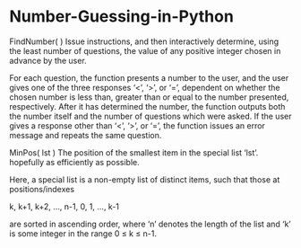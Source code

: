 # Number-Guessing-in-Python


FindNumber( )
Issue instructions, and then interactively determine, using the least number of questions, the value of any positive integer chosen in advance by the user.

For each question, the function presents a number to the user, and the user gives one of the three responses ‘<’, ‘>’, or ‘=’, dependent on whether the chosen number is less than, greater than or equal to the number presented, respectively.
After it has determined the number, the function outputs both the number itself and the number of questions which were asked. If the user gives a response other than ‘<’, ‘>’, or ‘=’, the function issues an error message and repeats the same question.

MinPos( lst )
The position of the smallest item in the special list ‘lst’. hopefully as efficiently as possible.

Here, a special list is a non-empty list of distinct items, such that those at positions/indexes

k, k+1, k+2, …, n-1, 0, 1, …, k-1

are sorted in ascending order, where ‘n’ denotes the length of the list and ‘k’ is some integer in the range 0 ≤ k ≤ n-1.
